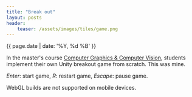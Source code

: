 ```yaml
---
title: "Break out"
layout: posts
header:
    teaser: /assets/images/tiles/game.png
---
```


{{ page.date | date: '%Y, %d %B' }}

In the master's course <a href="https://www.ru.nl/courseguides/socsci/courses-osiris/ai/sow-mki95-computer-graphics-computer-vision/">Computer Graphics & Computer Vision</a>, students implement their own Unity breakout game from scratch. This was mine. 

<i>Enter</i>: start game, <i>R</i>: restart game, <i>Escape</i>: pause game.

<div id="unity-container" class="unity-desktop">
    <canvas id="unity-canvas"></canvas>
    <div id="unity-loading-bar">
    <div id="unity-logo"></div>
    <div id="unity-progress-bar-empty">
        <div id="unity-progress-bar-full"></div>
    </div>
    </div>
    <div id="unity-mobile-warning">
    WebGL builds are not supported on mobile devices.
    </div>
    <div id="unity-footer">
    <div id="unity-webgl-logo"></div>
    <div id="unity-fullscreen-button"></div>
    </div>
</div>

<script>
    var buildUrl = "../../assets/unity/breakout7/Build";
    var loaderUrl = buildUrl + "/breakout7.loader.js";
    var config = {
    dataUrl: buildUrl + "/breakout7.data",
    frameworkUrl: buildUrl + "/breakout7.framework.js",
    codeUrl: buildUrl + "/breakout7.wasm",
    streamingAssetsUrl: "StreamingAssets",
    companyName: "DefaultCompany",
    productName: "Breakout",
    productVersion: "1.0",
    };

    var container = document.querySelector("#unity-container");
    var canvas = document.querySelector("#unity-canvas");
    var loadingBar = document.querySelector("#unity-loading-bar");
    var progressBarFull = document.querySelector("#unity-progress-bar-full");
    var fullscreenButton = document.querySelector("#unity-fullscreen-button");
    var mobileWarning = document.querySelector("#unity-mobile-warning");

    if (/iPhone|iPad|iPod|Android/i.test(navigator.userAgent)) {
    container.className = "unity-mobile";
    config.devicePixelRatio = 1;
    mobileWarning.style.display = "block";
    setTimeout(() => {
        mobileWarning.style.display = "none";
    }, 5000);
    } else {
    canvas.style.width = "960px";
    canvas.style.height = "600px";
    }
    loadingBar.style.display = "block";

    var script = document.createElement("script");
    script.src = loaderUrl;
    script.onload = () => {
    createUnityInstance(canvas, config, (progress) => {
        progressBarFull.style.width = 100 * progress + "%";
    }).then((unityInstance) => {
        loadingBar.style.display = "none";
        fullscreenButton.onclick = () => {
        unityInstance.SetFullscreen(1);
        };
    }).catch((message) => {
        alert(message);
    });
    };
    document.body.appendChild(script);
</script>
